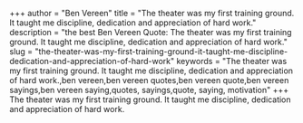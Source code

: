 +++
author = "Ben Vereen"
title = "The theater was my first training ground. It taught me discipline, dedication and appreciation of hard work."
description = "the best Ben Vereen Quote: The theater was my first training ground. It taught me discipline, dedication and appreciation of hard work."
slug = "the-theater-was-my-first-training-ground-it-taught-me-discipline-dedication-and-appreciation-of-hard-work"
keywords = "The theater was my first training ground. It taught me discipline, dedication and appreciation of hard work.,ben vereen,ben vereen quotes,ben vereen quote,ben vereen sayings,ben vereen saying,quotes, sayings,quote, saying, motivation"
+++
The theater was my first training ground. It taught me discipline, dedication and appreciation of hard work.

